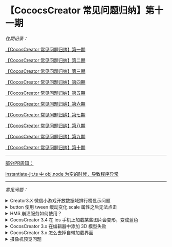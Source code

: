 # 【CococsCreator 常见问题归纳】第十一期

*往期记录：*

[【CocosCreator 常见问题归纳】第一期](https://forum.cocos.com/t/cocoscreator/74555)

[【CocosCreator 常见问题归纳】第二期](https://forum.cocos.com/t/cocoscreator/77714)

[【CocosCreator 常见问题归纳】第三期](https://forum.cocos.com/t/cocos-creator/80350)

[【CocosCreator 常见问题归纳】第四期](https://forum.cocos.com/t/cocos-creator/81800)

[【CocosCreator 常见问题归纳】第五期](https://forum.cocos.org/t/cococscreator/85032)

[【CocosCreator 常见问题归纳】第六期](https://forum.cocos.org/t/cococscreator/85751)

[【CocosCreator 常见问题归纳】第七期](https://forum.cocos.org/t/cococscreator/86570)

[【CocosCreator 常见问题归纳】第八期](https://forum.cocos.org/t/cococscreator/87919)

[【CocosCreator 常见问题归纳】第九期](https://forum.cocos.org/t/cococscreator/88850)

[【CocosCreator 常见问题归纳】第十期](https://forum.cocos.org/t/cococscreator/90174)

---

[部分PR周知：](https://github.com/cocos-creator/engine/pulls)

[ instantiate-jit.ts 中 obj.node 为空的时候，导致程序异常 ](https://github.com/cocos-creator/engine/pull/10128)

---
*常见问题：*
<details>
 <summary>Creator3.X 微信小游戏开放数据域排行榜显示问题</summary>
 > 找到问题了，subContextView 分辨率设置问题，改成 480 * 600 就好了。

 [查看原文](https://forum.cocos.org/t/topic/130942)
</details>

<details>
 <summary>button 使用 tween 缓动变化 scale 属性之后无法点击</summary>
 > 设置scale 的时候是不是 z 没设置？

 [查看原文](https://forum.cocos.org/t/topic/131082)
</details>

<details>
 <summary>HMS 崩溃服务如何使用？</summary>
 > AppGallery Connect 注册好 app 项目；
 
 cocos 客户端 ->服务 -> 开启崩溃服务 （如果需要测试其他功能，相对应开启，例如分析服务）；
 
 根据创建好的项目包名，构建安卓app;
 用 AS 打开工程；
 AppGallery Connect 后台，项目设置 -> 常规 -> SHA256 证书指纹配置：
 gradle.properties -> RELEASE_STORE_FILE
 在 AS 上的 Terminal 中：keytool -list -v -keystore F:/CocosDashboard_1.0.11/resources/.editors/Creator/3.0.0/resources/tools/keystore/debug.keystore
 
 ![Image Text](https://forum.cocos.org/uploads/default/optimized/3X/2/2/22bcd5d88aae8ca1d0d499ca18aea2fe546b1703_2_1380x140.png)
 
 因为打的debug 包，所以直接使用默认的配置生成 SHA256;
 
 修改build.gradle ，因为使用的 debug 包，所以修改了下配置。
 
 ![Image Text](https://forum.cocos.org/uploads/default/original/3X/d/f/df64ba78be1fcdd3843bc6c72f926d3fefa3d757.png)
 
 运行 app，进入 crash 场景，调用 huawei.agc.crash.CrashService.testIt() app 崩溃，等一下进去后台，可查看到崩溃信息：
 
 ![Image Text](https://forum.cocos.org/uploads/default/optimized/3X/9/3/93b79da2e1b9587c32597db4fe3ce47a99a36839_2_690x328.png)

 [查看原文](https://forum.cocos.org/t/topic/131082)
</details>

<details>
 <summary>CocosCreator 3.4 在 ios 手机上加载某些图片会变形，变成蓝色</summary>
 > 原先是16位通道的，改成8位通道，iOS微信小游戏平台才能正常显示。

 [查看原文](https://forum.cocos.org/t/topic/130974)
</details>

<details>
 <summary>CocosCreator 3.x 在编辑器中添加 3D 模型失败</summary>
 > 安装一下 [vc_redist.ext](https://aka.ms/vs/17/release/vc_redist.x64.exe) 即可。

 [查看原文](https://forum.cocos.org/t/topic/124734)
</details>

<details>
 <summary>CocosCreator 3.x 怎么去掉自带加载界面</summary>
 > 安装一下 [vc_redist.ext](https://aka.ms/vs/17/release/vc_redist.x64.exe) 即可。

 [查看原文](https://forum.cocos.org/t/topic/131245)
</details>

<details>
 <summary>摄像机预览问题</summary>
 > 预览的那个相机的没有清屏，修改下 clearflag 选择 SOLID_COLOR。

 [查看原文](https://forum.cocos.org/t/topic/131303)
</details>